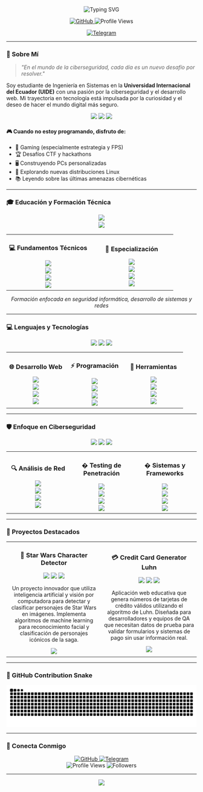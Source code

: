 <div align="center">
  <img src="https://readme-typing-svg.demolab.com?font=Fira+Code&weight=600&size=28&duration=4000&pause=1000&color=FF0000&center=true&vCenter=true&width=600&height=100&lines=Welcome!;Systems+Engineering+Student;Cybersecurity+Enthusiast;Web+Developer;Always+Learning+New+Tech" alt="Typing SVG" />
</div>

<p align="center">
  <a href="https://github.com/mat1520?tab=repositories">
    <img src="https://img.shields.io/badge/GitHub-100000?style=for-the-badge&logo=github&logoColor=white" alt="GitHub"/>
  </a>
  <img src="https://komarev.com/ghpvc/?username=mat1520&color=FF0000&style=flat-square" alt="Profile Views"/>
</p>

<div align="center">
  <a href="https://t.me/MAT3810">
    <img src="https://img.shields.io/badge/Telegram-2CA5E0?style=for-the-badge&logo=telegram&logoColor=white" alt="Telegram"/>
  </a>
</div>

---

### 🎯 Sobre Mí

> *"En el mundo de la ciberseguridad, cada día es un nuevo desafío por resolver."*

Soy estudiante de Ingeniería en Sistemas en la **Universidad Internacional del Ecuador (UIDE)** con una pasión por la ciberseguridad y el desarrollo web. Mi trayectoria en tecnología está impulsada por la curiosidad y el deseo de hacer el mundo digital más seguro.

<div align="center">
  <img src="https://img.shields.io/badge/🔭-Estudiando_Ciberseguridad-FF0000?style=for-the-badge&logoColor=white" />
  <img src="https://img.shields.io/badge/🌱-Desarrollo_Web_Frontend-FF0000?style=for-the-badge&logoColor=white" />
  <img src="https://img.shields.io/badge/💡-Apasionado_por_la_Tecnología-FF0000?style=for-the-badge&logoColor=white" />
</div>

#### 🎮 Cuando no estoy programando, disfruto de:
- 🎯 Gaming (especialmente estrategia y FPS)
- 🏆 Desafíos CTF y hackathons
- 🖥️ Construyendo PCs personalizadas
- 🐧 Explorando nuevas distribuciones Linux
- 📚 Leyendo sobre las últimas amenazas cibernéticas

---

### 🎓 Educación y Formación Técnica

<div align="center">
  <img src="https://img.shields.io/badge/Universidad_Internacional_del_Ecuador-FF0000?style=for-the-badge&logoColor=white" />
  <br/>
  <img src="https://img.shields.io/badge/Ingeniería_en_Sistemas-000000?style=for-the-badge&logoColor=white" />
</div>

<table>
  <tr>
    <td align="center" width="50%">
      <h3>💻 Fundamentos Técnicos</h3>
      <img src="https://img.shields.io/badge/Lógica_de_Programación-FF0000?style=for-the-badge&logoColor=white" />
      <br/>
      <img src="https://img.shields.io/badge/Arquitectura_de_Computadoras-FF0000?style=for-the-badge&logoColor=white" />
      <br/>
      <img src="https://img.shields.io/badge/Sistemas_Operativos-FF0000?style=for-the-badge&logoColor=white" />
      <br/>
      <img src="https://img.shields.io/badge/UNIX_Systems-FF0000?style=for-the-badge&logoColor=white" />
    </td>
    <td align="center" width="50%">
      <h3>🔧 Especialización</h3>
      <img src="https://img.shields.io/badge/Programación_Estructurada-FF0000?style=for-the-badge&logoColor=white" />
      <br/>
      <img src="https://img.shields.io/badge/Redes_de_Datos-FF0000?style=for-the-badge&logoColor=white" />
      <br/>
      <img src="https://img.shields.io/badge/Bases_de_Datos-FF0000?style=for-the-badge&logoColor=white" />
      <br/>
      <img src="https://img.shields.io/badge/Sistemas_Tecnológicos-FF0000?style=for-the-badge&logoColor=white" />
    </td>
  </tr>
</table>

<div align="center">
  <i>Formación enfocada en seguridad informática, desarrollo de sistemas y redes</i>
</div>

---

### 💻 Lenguajes y Tecnologías

<div align="center">
  <img src="https://img.shields.io/badge/Desarrollo-Web-FF0000?style=for-the-badge&logoColor=white" />
  <img src="https://img.shields.io/badge/Programación-Backend-FF0000?style=for-the-badge&logoColor=white" />
  <img src="https://img.shields.io/badge/Ciberseguridad-Tools-FF0000?style=for-the-badge&logoColor=white" />
</div>

<table>
  <tr>
    <td align="center" width="33%">
      <h3>🌐 Desarrollo Web</h3>
      <img src="https://img.shields.io/badge/HTML5-E34F26?style=for-the-badge&logo=html5&logoColor=white" />
      <br/>
      <img src="https://img.shields.io/badge/CSS3-1572B6?style=for-the-badge&logo=css3&logoColor=white" />
      <br/>
      <img src="https://img.shields.io/badge/JavaScript-F7DF1E?style=for-the-badge&logo=javascript&logoColor=black" />
      <br/>
      <img src="https://img.shields.io/badge/Tailwind_CSS-38B2AC?style=for-the-badge&logo=tailwind-css&logoColor=white" />
    </td>
    <td align="center" width="33%">
      <h3>⚡ Programación</h3>
      <img src="https://img.shields.io/badge/Python-3776AB?style=for-the-badge&logo=python&logoColor=white" />
      <br/>
      <img src="https://img.shields.io/badge/Java-ED8B00?style=for-the-badge&logo=openjdk&logoColor=white" />
      <br/>
      <img src="https://img.shields.io/badge/PHP-777BB4?style=for-the-badge&logo=php&logoColor=white" />
      <br/>
      <img src="https://img.shields.io/badge/SQL-000000?style=for-the-badge&logo=mysql&logoColor=white" />
    </td>
    <td align="center" width="33%">
      <h3>🚀 Herramientas</h3>
      <img src="https://img.shields.io/badge/Node.js-43853D?style=for-the-badge&logo=node.js&logoColor=white" />
      <br/>
      <img src="https://img.shields.io/badge/Git-F05032?style=for-the-badge&logo=git&logoColor=white" />
      <br/>
      <img src="https://img.shields.io/badge/VS_Code-007ACC?style=for-the-badge&logo=visualstudiocode&logoColor=white" />
      <br/>
      <img src="https://img.shields.io/badge/PostgreSQL-336791?style=for-the-badge&logo=postgresql&logoColor=white" />
    </td>
  </tr>
</table>

---

### 🛡️ Enfoque en Ciberseguridad

<div align="center">
  <img src="https://img.shields.io/badge/Ethical-Hacking-FF0000?style=for-the-badge&logo=hackthebox&logoColor=white" />
  <img src="https://img.shields.io/badge/Penetration-Testing-FF0000?style=for-the-badge&logo=kalilinux&logoColor=white" />
  <img src="https://img.shields.io/badge/Network-Security-FF0000?style=for-the-badge&logo=cisco&logoColor=white" />
</div>

<table>
  <tr>
    <td align="center" width="33%">
      <h3>🔍 Análisis de Red</h3>
      <img src="https://img.shields.io/badge/Wireshark-1679A7?style=for-the-badge&logo=wireshark&logoColor=white" />
      <br/>
      <img src="https://img.shields.io/badge/Nmap-FF0000?style=for-the-badge&logo=nmap&logoColor=white" />
      <br/>
      <img src="https://img.shields.io/badge/Netcat-4B0082?style=for-the-badge&logoColor=white" />
      <br/>
      <img src="https://img.shields.io/badge/Tcpdump-FF4500?style=for-the-badge&logoColor=white" />
    </td>
    <td align="center" width="33%">
      <h3>� Testing de Penetración</h3>
      <img src="https://img.shields.io/badge/Burp_Suite-FF5722?style=for-the-badge&logo=burpsuite&logoColor=white" />
      <br/>
      <img src="https://img.shields.io/badge/Metasploit-FF0000?style=for-the-badge&logo=metasploit&logoColor=white" />
      <br/>
      <img src="https://img.shields.io/badge/John_the_Ripper-800080?style=for-the-badge&logoColor=white" />
      <br/>
      <img src="https://img.shields.io/badge/Hashcat-DC143C?style=for-the-badge&logoColor=white" />
    </td>
    <td align="center" width="33%">
      <h3>� Sistemas y Frameworks</h3>
      <img src="https://img.shields.io/badge/Kali_Linux-557C94?style=for-the-badge&logo=kali-linux&logoColor=white" />
      <br/>
      <img src="https://img.shields.io/badge/OWASP-FF0000?style=for-the-badge&logo=owasp&logoColor=white" />
      <br/>
      <img src="https://img.shields.io/badge/Parrot_OS-00CED1?style=for-the-badge&logo=parrotsecurity&logoColor=white" />
      <br/>
      <img src="https://img.shields.io/badge/Ubuntu-E95420?style=for-the-badge&logo=ubuntu&logoColor=white" />
    </td>
  </tr>
</table>

---



### 🚀 Proyectos Destacados

<table>
  <tr>
    <td align="center" width="50%">
      <h3>🌟 Star Wars Character Detector</h3>
      <img src="https://img.shields.io/badge/JavaScript-F7DF1E?style=for-the-badge&logo=javascript&logoColor=black" />
      <img src="https://img.shields.io/badge/Machine_Learning-FF6F00?style=for-the-badge&logo=tensorflow&logoColor=white" />
      <img src="https://img.shields.io/badge/Computer_Vision-00D4FF?style=for-the-badge&logo=opencv&logoColor=white" />
      <p>Un proyecto innovador que utiliza inteligencia artificial y visión por computadora para detectar y clasificar personajes de Star Wars en imágenes. Implementa algoritmos de machine learning para reconocimiento facial y clasificación de personajes icónicos de la saga.</p>
      <a href="https://github.com/mat1520/Star-Wars-Character-Detector">
        <img src="https://img.shields.io/badge/View_Project-FF0000?style=for-the-badge&logo=github&logoColor=white" />
      </a>
    </td>
    <td align="center" width="50%">
      <h3>💳 Credit Card Generator Luhn</h3>
      <img src="https://img.shields.io/badge/JavaScript-F7DF1E?style=for-the-badge&logo=javascript&logoColor=black" />
      <img src="https://img.shields.io/badge/HTML5-E34F26?style=for-the-badge&logo=html5&logoColor=white" />
      <img src="https://img.shields.io/badge/Algorithm-4F46E5?style=for-the-badge&logoColor=white" />
      <p>Aplicación web educativa que genera números de tarjetas de crédito válidos utilizando el algoritmo de Luhn. Diseñada para desarrolladores y equipos de QA que necesitan datos de prueba para validar formularios y sistemas de pago sin usar información real.</p>
      <a href="https://github.com/mat1520/Credit-Card-Gen-Luhn">
        <img src="https://img.shields.io/badge/View_Project-FF0000?style=for-the-badge&logo=github&logoColor=white" />
      </a>
    </td>
  </tr>
</table>

---

### 🐍 GitHub Contribution Snake

![Snake animation](https://github.com/mat1520/mat1520/blob/output/github-contribution-grid-snake-dark.svg)

---

### 🤝 Conecta Conmigo

<div align="center">
  <a href="https://github.com/mat1520">
    <img src="https://img.shields.io/badge/GitHub-100000?style=for-the-badge&logo=github&logoColor=white" alt="GitHub"/>
  </a>
  <a href="https://t.me/MAT3810">
    <img src="https://img.shields.io/badge/Telegram-2CA5E0?style=for-the-badge&logo=telegram&logoColor=white" alt="Telegram"/>
  </a>
</div>

<div align="center">
  <img src="https://komarev.com/ghpvc/?username=mat1520&color=FF0000&style=for-the-badge&label=VISITORS" alt="Profile Views"/>
  <img src="https://img.shields.io/github/followers/mat1520?style=for-the-badge&color=FF0000&labelColor=000000" alt="Followers"/>
</div>

---

<div align="center">
  <img src="https://capsule-render.vercel.app/api?type=waving&color=FF0000&height=100&section=footer"/>
</div>
